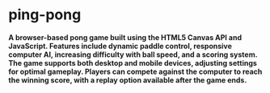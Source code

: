 # ping-pong
#### A browser-based pong game built using the HTML5 Canvas API and JavaScript. Features include dynamic paddle control, responsive computer AI, increasing difficulty with ball speed, and a scoring system. The game supports both desktop and mobile devices, adjusting settings for optimal gameplay. Players can compete against the computer to reach the winning score, with a replay option available after the game ends.
